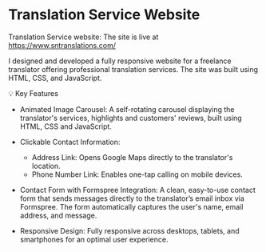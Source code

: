 # Translation Service Website
Translation Service website: The site is live at https://www.sntranslations.com/

I designed and developed a fully responsive website for a freelance translator offering professional translation services. The site was built using HTML, CSS, and JavaScript.

💡 Key Features
- Animated Image Carousel:
A self-rotating carousel displaying the translator's services, highlights and customers' reviews, built using HTML, CSS and JavaScript.

- Clickable Contact Information:
    - Address Link: Opens Google Maps directly to the translator's location.
    - Phone Number Link: Enables one-tap calling on mobile devices.

- Contact Form with Formspree Integration:
A clean, easy-to-use contact form that sends messages directly to the translator’s email inbox via Formspree.
The form automatically captures the user's name, email address, and message.

- Responsive Design:
Fully responsive across desktops, tablets, and smartphones for an optimal user experience.
